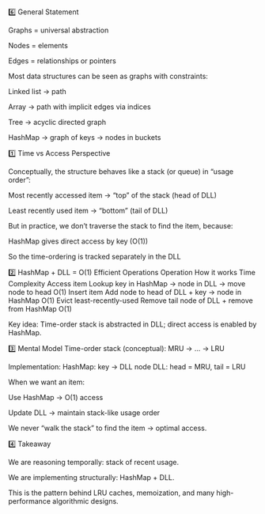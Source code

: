 6️⃣ General Statement

Graphs = universal abstraction

Nodes = elements

Edges = relationships or pointers

Most data structures can be seen as graphs with constraints:

Linked list → path

Array → path with implicit edges via indices

Tree → acyclic directed graph

HashMap → graph of keys → nodes in buckets

1️⃣ Time vs Access Perspective

Conceptually, the structure behaves like a stack (or queue) in “usage order”:

Most recently accessed item → “top” of the stack (head of DLL)

Least recently used item → “bottom” (tail of DLL)

But in practice, we don’t traverse the stack to find the item, because:

HashMap gives direct access by key (O(1))

So the time-ordering is tracked separately in the DLL

2️⃣ HashMap + DLL = O(1) Efficient Operations
Operation How it works Time Complexity
Access item Lookup key in HashMap → node in DLL → move node to head O(1)
Insert item Add node to head of DLL + key → node in HashMap O(1)
Evict least-recently-used Remove tail node of DLL + remove from HashMap O(1)

Key idea: Time-order stack is abstracted in DLL; direct access is enabled by HashMap.

3️⃣ Mental Model
Time-order stack (conceptual):
MRU → ... → LRU

Implementation:
HashMap: key → DLL node
DLL: head = MRU, tail = LRU

When we want an item:

Use HashMap → O(1) access

Update DLL → maintain stack-like usage order

We never “walk the stack” to find the item → optimal access.

4️⃣ Takeaway

We are reasoning temporally: stack of recent usage.

We are implementing structurally: HashMap + DLL.

This is the pattern behind LRU caches, memoization, and many high-performance algorithmic designs.
